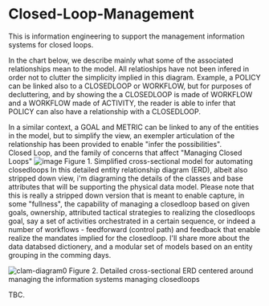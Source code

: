 # Closed-Loop-Management
This is information engineering to support the management information systems for closed loops. 

In the chart below, we describe mainly what some of the associated relationships mean to the model. All relatioships have not been infered in order not to clutter the simplicity implied in this diagram. Example, a POLICY can be linked also to a CLOSEDLOOP or WORKFLOW, but for purposes of decluttering, and by showing the a CLOSEDLOOP is made of WORKFLOW and a WORKFLOW made of ACTIVITY, the reader is able to infer that POLICY can also have a relationship with a CLOSEDLOOP. 

In a similar context, a GOAL and METRIC can be linked to any of the entities in the model, but to simplify the view, an exempler articulation of the relationship has been provided to enable "infer the possibilities".  
Closed Loop, and the family of concerns that affect "Managing Closed Loops" 
![image](https://user-images.githubusercontent.com/111851430/186325543-bc3d4a5b-d316-4763-89e1-74e16efe8960.png)
Figure 1. Simplified cross-sectional model for automating closedloops 
In this detailed entity relationship diagram (ERD), albeit also stripped down view, i'm diagraming the details of the classes and base attributes that will be supporting the physical data model. Please note that this is really a stripped down version that is meant to enable capture, in some "fullness", the capability of managing a closedloop based on given goals, ownership, attributed tactical strategies to realizing the closedloops goal, say a set of activities orchestrated in a certain sequence, or indeed a number of workflows - feedforward (control path) and feedback that enable realize the mandates implied for the closedloop. I'll share more about the data databsed dictionery, and a modular set of models based on an entity grouping in the comming days. 

![clam-diagram0](https://user-images.githubusercontent.com/111851430/205546702-3d963692-8f61-47b5-a357-a6bae1dfdea4.png)
Figure 2. Detailed cross-sectional ERD centered around managing the information systems managing closedloops

TBC.
